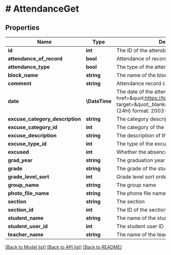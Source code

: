 # # AttendanceGet

## Properties

Name | Type | Description | Notes
------------ | ------------- | ------------- | -------------
**id** | **int** | The ID of the attendance | [optional]
**attendance_of_record** | **bool** | Attendance of record | [optional]
**attendance_type** | **bool** | The type of the attendance | [optional]
**block_name** | **string** | The name of the block | [optional]
**comment** | **string** | Attendance record comment | [optional]
**date** | **\DateTime** | The date of the attendance record. Uses &lt;a href&#x3D;\&quot;https://tools.ietf.org/html/rfc3339\&quot; target&#x3D;\&quot;_blank\&quot;&gt;ISO-8601&lt;/a&gt; (24H) format: 2003-04-21T10:29:43 | [optional]
**excuse_category_description** | **string** | The category description of the excuse | [optional]
**excuse_category_id** | **int** | The category of the excuse | [optional]
**excuse_description** | **string** | The description of the excuse | [optional]
**excuse_type_id** | **int** | The type of the excuse | [optional]
**excused** | **int** | Whether the absence was excused | [optional]
**grad_year** | **string** | The graduation year of the student | [optional]
**grade** | **string** | The grade of the student | [optional]
**grade_level_sort** | **int** | Grade level sort order | [optional]
**group_name** | **string** | The group name | [optional]
**photo_file_name** | **string** | The phone file name | [optional]
**section** | **string** | The section | [optional]
**section_id** | **int** | The ID of the section | [optional]
**student_name** | **string** | The name of the student | [optional]
**student_user_id** | **int** | The student user ID | [optional]
**teacher_name** | **string** | The name of the teacher | [optional]

[[Back to Model list]](../../README.md#models) [[Back to API list]](../../README.md#endpoints) [[Back to README]](../../README.md)
